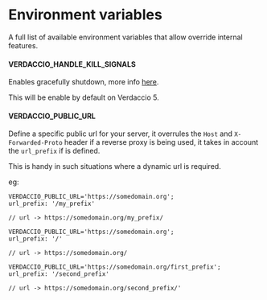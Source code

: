 # Environment variables

A full list of available environment variables that allow override
internal features.

#### VERDACCIO_HANDLE_KILL_SIGNALS

Enables gracefully shutdown, more info [here](https://github.com/verdaccio/verdaccio/pull/2121).

This will be enable by default on Verdaccio 5.

#### VERDACCIO_PUBLIC_URL

Define a specific public url for your server, it overrules the `Host` and `X-Forwarded-Proto` header if a reverse proxy is being used, it takes in account the `url_prefix` if is defined.

This is handy in such situations where a dynamic url is required.

eg: 

```
VERDACCIO_PUBLIC_URL='https://somedomain.org';
url_prefix: '/my_prefix'

// url -> https://somedomain.org/my_prefix/

VERDACCIO_PUBLIC_URL='https://somedomain.org';
url_prefix: '/'

// url -> https://somedomain.org/

VERDACCIO_PUBLIC_URL='https://somedomain.org/first_prefix';
url_prefix: '/second_prefix'

// url -> https://somedomain.org/second_prefix/'
```
